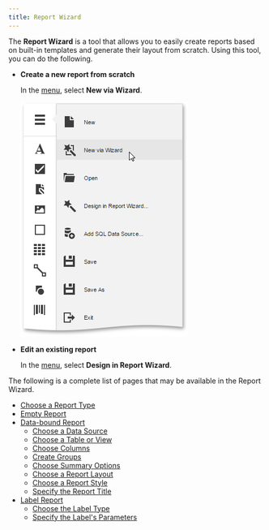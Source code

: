 ```yaml
---
title: Report Wizard
---
```

The **Report Wizard** is a tool that allows you to easily create reports based on built-in templates and generate their layout from scratch. Using this tool, you can do the following.
* **Create a new report from scratch**
	
	In the [menu](../../../../interface-elements-for-web/articles/report-designer/interface-elements/menu.md), select **New via Wizard**.
	
	![web-report-designer-invoke-wizard](../../../images/Img24939.png)
* **Edit an existing report**
	
	In the [menu](../../../../interface-elements-for-web/articles/report-designer/interface-elements/menu.md), select **Design in Report Wizard**.

The following is a complete list of pages that may be available in the Report Wizard.
* [Choose a Report Type](../../../../interface-elements-for-web/articles/report-designer/wizards/report-wizard/choose-a-report-type.md)
* [Empty Report](../../../../interface-elements-for-web/articles/report-designer/wizards/report-wizard/empty-report.md)
* [Data-bound Report](../../../../interface-elements-for-web/articles/report-designer/wizards/report-wizard/data-bound-report.md)
	* [Choose a Data Source](../../../../interface-elements-for-web/articles/report-designer/wizards/report-wizard/data-bound-report/choose-a-data-source.md)
	* [Choose a Table or View](../../../../interface-elements-for-web/articles/report-designer/wizards/report-wizard/data-bound-report/choose-a-table-or-view.md)
	* [Choose Columns](../../../../interface-elements-for-web/articles/report-designer/wizards/report-wizard/data-bound-report/choose-columns.md)
	* [Create Groups](../../../../interface-elements-for-web/articles/report-designer/wizards/report-wizard/data-bound-report/create-groups.md)
	* [Choose Summary Options](../../../../interface-elements-for-web/articles/report-designer/wizards/report-wizard/data-bound-report/choose-summary-options.md)
	* [Choose a Report Layout](../../../../interface-elements-for-web/articles/report-designer/wizards/report-wizard/data-bound-report/choose-a-report-layout.md)
	* [Choose a Report Style](../../../../interface-elements-for-web/articles/report-designer/wizards/report-wizard/data-bound-report/choose-a-report-style.md)
	* [Specify the Report Title](../../../../interface-elements-for-web/articles/report-designer/wizards/report-wizard/data-bound-report/specify-the-report-title.md)
* [Label Report](../../../../interface-elements-for-web/articles/report-designer/wizards/report-wizard/label-report.md)
	* [Choose the Label Type](../../../../interface-elements-for-web/articles/report-designer/wizards/report-wizard/label-report/choose-the-label-type.md)
	* [Specify the Label's Parameters](../../../../interface-elements-for-web/articles/report-designer/wizards/report-wizard/label-report/specify-the-label's-parameters.md)